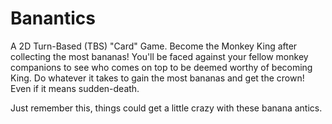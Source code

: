 # Banantics
 A 2D Turn-Based (TBS) "Card" Game. Become the Monkey King after collecting the most bananas! You'll be faced against your fellow monkey companions to see who comes on top to be deemed worthy of becoming King. Do whatever it takes to gain the most bananas and get the crown! Even if it means sudden-death. 

Just remember this, things could get a little crazy with these banana antics.
